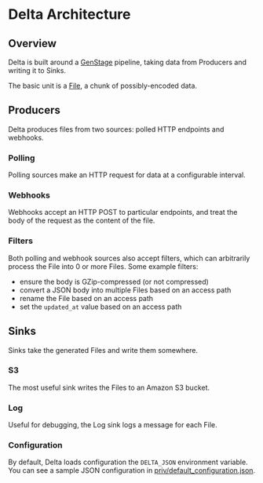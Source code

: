 # Delta Architecture

## Overview

Delta is built around a
[GenStage](https://hexdocs.pm/gen_stage/GenStage.html) pipeline, taking data
from Producers and writing it to Sinks.

The basic unit is a [File](lib/delta/file.ex), a chunk of possibly-encoded data.

## Producers

Delta produces files from two sources: polled HTTP endpoints and webhooks.

### Polling

Polling sources make an HTTP request for data at a configurable interval.

### Webhooks

Webhooks accept an HTTP POST to particular endpoints, and treat the body of
the request as the content of the file.

### Filters

Both polling and webhook sources also accept filters, which can arbitrarily
process the File into 0 or more Files. Some example filters:

- ensure the body is GZip-compressed (or not compressed)
- convert a JSON body into multiple Files based on an access path
- rename the File based on an access path
- set the `updated_at` value based on an access path

## Sinks

Sinks take the generated Files and write them somewhere.

### S3

The most useful sink writes the Files to an Amazon S3 bucket.

### Log

Useful for debugging, the Log sink logs a message for each File.


### Configuration

By default, Delta loads configuration the `DELTA_JSON` environment
variable. You can see a sample JSON configuration in
[priv/default_configuration.json](priv/default_configuration.json).
